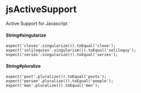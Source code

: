 jsActiveSupport
===============

Active Support for Javascript

#### String#singularize

```
expect('cloves'.singularize()).toEqual('clove');
expect('soliloquies'.singularize()).toEqual('soliloquy');
expect('series'.singularize()).toEqual('series');
```

#### String#pluralize
  
```
expect('post'.pluralize()).toEqual('posts');
expect('person'.pluralize()).toEqual('people');
expect('man'.pluralize()).toEqual('men');
```
